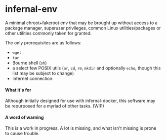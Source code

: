 # infernal-env

A minimal chroot+fakeroot env that may be brought up without access to a package manager, superuser privileges, common Linux utilities/packages or other utilities commonly taken for granted.

The only prerequisites are as follows:
- `wget`
- `tar`
- Bourne shell (`sh`)
- a select few POSIX utils (`ar`, `cd`, `rm`, `mkdir` and optionally `echo`, though this list may be subject to change)
- Internet connection

#### What it's for

Although initially designed for use with infernal-docker, this software may be repurposed for a myriad of other tasks. (WIP)

#### A word of warning
This is a work in progress. A lot is missing, and what isn't missing is prone to cause trouble.

